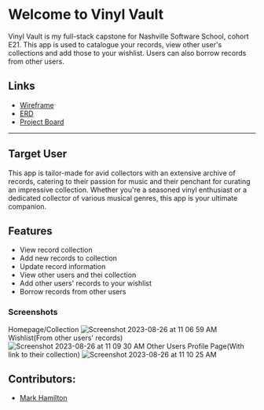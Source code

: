 # Welcome to Vinyl Vault
Vinyl Vault is my full-stack capstone for Nashville Software School, cohort E21.
This app is used to catalogue your records, view other user's collections and add those to your wishlist. Users can also borrow records from other users.

## Links
- [Wireframe](https://miro.com/app/board/uXjVMuTd9hQ=/#)
- [ERD](https://dbdiagram.io/d/64acbde402bd1c4a5ed68492)
- [Project Board](https://github.com/users/markh126/projects/7)
___
## Target User
This app is tailor-made for avid collectors with an extensive archive of records, catering to their passion for music and their penchant for curating an impressive collection. Whether you're a seasoned vinyl enthusiast or a dedicated collector of various musical genres, this app is your ultimate companion.

## Features
- View record collection
- Add new records to collection
- Update record information
- View other users and thei collection
- Add other users' records to your wishlist
- Borrow records from other users

### Screenshots
Homepage/Collection
![Screenshot 2023-08-26 at 11 06 59 AM](https://github.com/markh126/Vinyl-Vault/assets/114036621/4ada6e9c-8b53-4f38-90d9-931575641a0e)
Wishlist(From other users' records)
![Screenshot 2023-08-26 at 11 09 30 AM](https://github.com/markh126/Vinyl-Vault/assets/114036621/88fc2dc6-0111-421a-91e2-78e9241ddd00)
Other Users Profile Page(With link to their collection)
![Screenshot 2023-08-26 at 11 10 25 AM](https://github.com/markh126/Vinyl-Vault/assets/114036621/0c1d0bd3-3c14-4444-8a0d-65bc52fefa32)




        
## Contributors:
- [Mark Hamilton](https://github.com/markh126)

